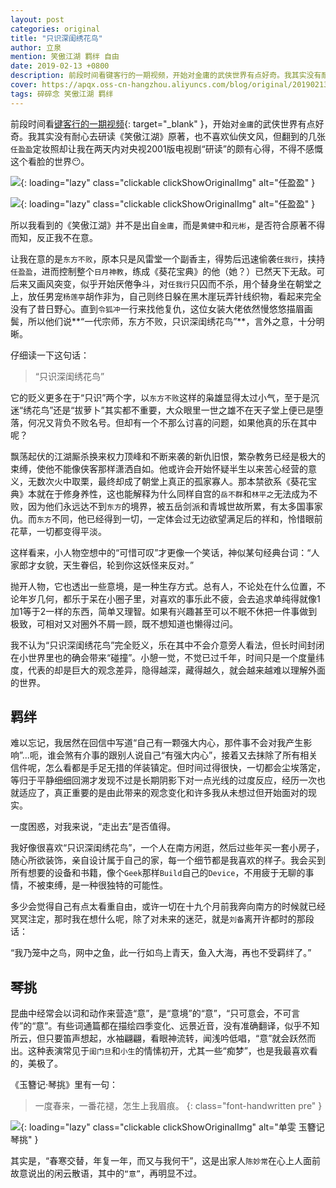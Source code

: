 ```yaml
---
layout: post
categories: original
title: "只识深闺绣花鸟"
author: 立泉
mention: 笑傲江湖 羁绊 自由
date: 2019-02-13 +0800
description: 前段时间看键客行的一期视频，开始对金庸的武侠世界有点好奇。我其实没有耐心去研读《笑傲江湖》原著，也不喜欢仙侠文风，但翻到的几张任盈盈定妆照却让我在两天内对央视2001版电视剧“研读”得颇有心得，不得不感慨这个看脸的世界😶。
cover: https://apqx.oss-cn-hangzhou.aliyuncs.com/blog/original/20190213/xvqing_02.jpg
tags: 碎碎念 笑傲江湖 羁绊
---
```


前段时间看[键客行的一期视频](https://www.bilibili.com/video/av14253687/){: target="_blank" }，开始对`金庸`的武侠世界有点好奇。我其实没有耐心去研读《笑傲江湖》原著，也不喜欢仙侠文风，但翻到的几张`任盈盈`定妆照却让我在两天内对央视2001版电视剧“研读”的颇有心得，不得不感慨这个看脸的世界😶。

![](https://apqx.oss-cn-hangzhou.aliyuncs.com/blog/original/20190213/xvqing_01.jpg){: loading="lazy" class="clickable clickShowOriginalImg" alt="任盈盈" }

![](https://apqx.oss-cn-hangzhou.aliyuncs.com/blog/original/20190213/xvqing_02.jpg){: loading="lazy" class="clickable clickShowOriginalImg" alt="任盈盈" }

所以我看到的《笑傲江湖》并不是出自`金庸`，而是`黄健中`和`元彬`，是否符合原著不得而知，反正我不在意。

让我在意的是`东方不败`，原本只是风雷堂一个副香主，得势后迅速偷袭`任我行`，挟持`任盈盈`，进而控制整个`日月神教`，练成《葵花宝典》的他（她？）已然天下无敌。可后来又画风突变，似乎开始厌倦争斗，对`任我行`只囚而不杀，用个替身坐在朝堂之上，放任男宠`杨莲亭`胡作非为，自己则终日躲在黑木崖玩弄针线织物，看起来完全没有了昔日野心。直到`令狐冲`一行来找他复仇，这位女装大佬依然慢悠悠描眉画鬓，所以他们说**“一代宗师，东方不败，只识深闺绣花鸟”**，言外之意，十分明晰。

仔细读一下这句话：

> “只识深闺绣花鸟”

它的贬义更多在于“只识”两个字，以`东方不败`这样的枭雄显得太过小气，至于是沉迷“绣花鸟”还是“拔萝卜”其实都不重要，大众眼里一世之雄不在天子堂上便已是堕落，何况又背负不败名号。但却有一个不那么讨喜的问题，如果他真的乐在其中呢？

飘荡起伏的江湖厮杀换来权力顶峰和不断来袭的新仇旧恨，繁杂教务已经是极大的束缚，使他不能像侠客那样潇洒自如。他或许会开始怀疑半生以来苦心经营的意义，无数次火中取栗，最终却成了朝堂上真正的孤家寡人。那本禁欲系《葵花宝典》本就在于修身养性，这也能解释为什么同样自宫的`岳不群`和`林平之`无法成为不败，因为他们永远达不到`东方`的境界，被五岳剑派和青城世故所累，有太多国事家仇。而`东方`不同，他已经得到一切，一定体会过无边欲望满足后的祥和，怜惜眼前花草，一切都变得平淡。

这样看来，小人物空想中的“可惜可叹”才更像一个笑话，神似某句经典台词：“人家郎才女貌，天生眷侣，轮到你这妖怪来反对。”

抛开人物，它也透出一些意境，是一种生存方式。总有人，不论处在什么位置，不论年岁几何，都乐于呆在小圈子里，对喜欢的事乐此不疲，会去追求单纯得就像1加1等于2一样的东西，简单又理智。如果有兴趣甚至可以不眠不休把一件事做到极致，可相对又对圈外不屑一顾，既不想知道也懒得过问。

我不认为“只识深闺绣花鸟”完全贬义，乐在其中不会介意旁人看法，但长时间封闭在小世界里也的确会带来“碰撞”。小憩一觉，不觉已过千年，时间只是一个度量纬度，代表的却是巨大的观念差异，隐得越深，藏得越久，就会越来越难以理解外面的世界。

## 羁绊

难以忘记，我居然在回信中写道“自己有一颗强大内心，那件事不会对我产生影响”...呃，谁会煞有介事的跟别人说自己“有强大内心”，接着又去抹除了所有相关信件呢，怎么看都是手足无措的佯装镇定。但时间过得很快，一切都会尘埃落定，等归于平静细细回溯才发现不过是长期阴影下对一点光线的过度反应，经历一次也就适应了，真正重要的是由此带来的观念变化和许多我从未想过但开始面对的现实。

一度困惑，对我来说，“走出去”是否值得。

我好像很喜欢“只识深闺绣花鸟”，一个人在南方闲逛，然后过些年买一套小房子，随心所欲装饰，亲自设计属于自己的家，每一个细节都是我喜欢的样子。我会买到所有想要的设备和书籍，像个`Geek`那样`Build`自己的`Device`，不用疲于无聊的事情，不被束缚，是一种很独特的可能性。

多少会觉得自己有点太看重自由，或许一切在十九个月前我奔向南方的时候就已经冥冥注定，那时我在想什么呢，除了对未来的迷茫，就是`刘备`离开许都时的那段话：

“我乃笼中之鸟，网中之鱼，此一行如鸟上青天，鱼入大海，再也不受羁绊了。”

## 琴挑

昆曲中经常会以词和动作来营造“意”，是“意境”的“意”，“只可意会，不可言传”的“意”。有些词通篇都在描绘四季变化、远景近音，没有准确翻译，似乎不知所云，但只要笛声想起，水袖翩翩，看眼神流转，闻浅吟低唱，“意”就会跃然而出。这种表演常见于`闺门旦`和`小生`的情愫初开，尤其一些“痴梦”，也是我最喜欢看的，美极了。

《玉簪记·琴挑》里有一句：

> 一度春来，一番花褪，怎生上我眉痕。
{: class="font-handwritten pre" }

![](https://apqx.oss-cn-hangzhou.aliyuncs.com/blog/original/20190213/shanwen_yuzanji_2018_thumb.jpg){: loading="lazy" class="clickable clickShowOriginalImg" alt="单雯 玉簪记 琴挑" }

其实是，“春寒交替，年复一年，而又与我何干”，这是出家人`陈妙常`在心上人面前故意说出的闲云散语，其中的`“意”`，再明显不过。